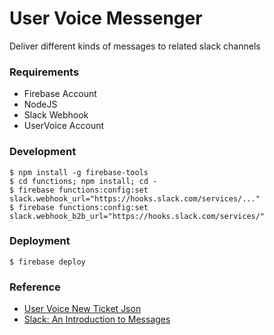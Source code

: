 # User Voice Messenger
Deliver different kinds of messages to related slack channels

### Requirements

* Firebase Account
* NodeJS
* Slack Webhook
* UserVoice Account

### Development

```shell
$ npm install -g firebase-tools
$ cd functions; npm install; cd -
$ firebase functions:config:set slack.webhook_url="https://hooks.slack.com/services/..."
$ firebase functions:config:set slack.webhook_b2b_url="https://hooks.slack.com/services/"
```

### Deployment

```shell
$ firebase deploy
```

### Reference 

- [User Voice New Ticket Json](https://github.com/uservoice/uservoice-service-hooks/blob/master/spec/fixtures/json/new_ticket.json)
- [Slack: An Introduction to Messages](https://api.slack.com/docs/messages)

